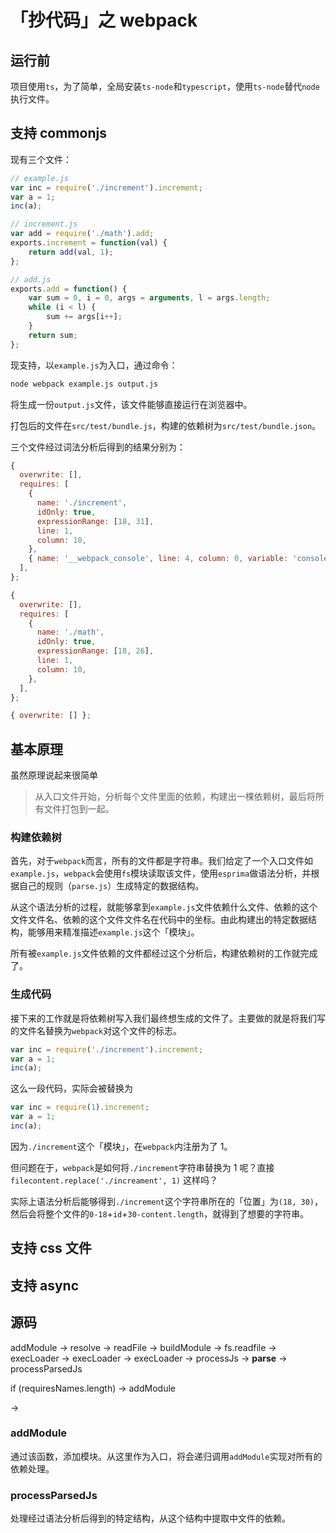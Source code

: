 # 「抄代码」之 webpack

## 运行前

项目使用`ts`，为了简单，全局安装`ts-node`和`typescript`，使用`ts-node`替代`node`执行文件。

## 支持 commonjs

现有三个文件：

```javascript
// example.js
var inc = require('./increment').increment;
var a = 1;
inc(a);
```

```javascript
// increment.js
var add = require('./math').add;
exports.increment = function(val) {
    return add(val, 1);
};
```

```javascript
// add.js
exports.add = function() {
    var sum = 0, i = 0, args = arguments, l = args.length;
    while (i < l) {
        sum += args[i++];
    }
    return sum;
};
```

现支持，以`example.js`为入口，通过命令：

```bash
node webpack example.js output.js
```

将生成一份`output.js`文件，该文件能够直接运行在浏览器中。

打包后的文件在`src/test/bundle.js`，构建的依赖树为`src/test/bundle.json`。

三个文件经过词法分析后得到的结果分别为：

```js
{
  overwrite: [],
  requires: [
    {
      name: './increment',
      idOnly: true,
      expressionRange: [18, 31],
      line: 1,
      column: 10,
    },
    { name: '__webpack_console', line: 4, column: 0, variable: 'console' },
  ],
};
```

```js
{
  overwrite: [],
  requires: [
    {
      name: './math',
      idOnly: true,
      expressionRange: [18, 26],
      line: 1,
      column: 10,
    },
  ],
};
```

```js
{ overwrite: [] };
```


## 基本原理

虽然原理说起来很简单

> 从入口文件开始，分析每个文件里面的依赖，构建出一棵依赖树，最后将所有文件打包到一起。

### 构建依赖树

首先，对于`webpack`而言，所有的文件都是字符串。我们给定了一个入口文件如`example.js`，`webpack`会使用`fs`模块读取该文件，使用`esprima`做语法分析，并根据自己的规则（`parse.js`）生成特定的数据结构。

从这个语法分析的过程，就能够拿到`example.js`文件依赖什么文件、依赖的这个文件文件名、依赖的这个文件文件名在代码中的坐标。由此构建出的特定数据结构，能够用来精准描述`example.js`这个「模块」。

所有被`example.js`文件依赖的文件都经过这个分析后，构建依赖树的工作就完成了。

### 生成代码

接下来的工作就是将依赖树写入我们最终想生成的文件了。主要做的就是将我们写的文件名替换为`webpack`对这个文件的标志。

```javascript
var inc = require('./increment').increment;
var a = 1;
inc(a);
```

这么一段代码，实际会被替换为

```javascript
var inc = require(1).increment;
var a = 1;
inc(a);
```

因为`./increment`这个「模块」，在`webpack`内注册为了 1。

但问题在于，`webpack`是如何将`./increment`字符串替换为 1 呢？直接 `filecontent.replace('./increament', 1)` 这样吗？

实际上语法分析后能够得到`./increment`这个字符串所在的「位置」为`(18, 30)`，然后会将整个文件的`0-18`+`id`+`30-content.length`，就得到了想要的字符串。

## 支持 css 文件

## 支持 async

## 源码

addModule -> resolve -> readFile -> buildModule -> fs.readfile -> execLoader -> execLoader -> execLoader -> processJs -> **parse** -> processParsedJs

if (requiresNames.length)  -> addModule

-> 

### addModule

通过该函数，添加模块。从这里作为入口，将会递归调用`addModule`实现对所有的依赖处理。

### processParsedJs

处理经过语法分析后得到的特定结构，从这个结构中提取中文件的依赖。